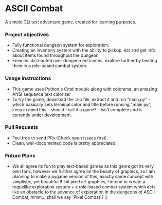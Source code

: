 # ASCII Combat
A simple CLI text adventure game, created for learning purposes.

### Project objectives
* Fully functional dungeon system for exploration.
* Creating an inventory system with the ability to pickup, eat and get info about items found throughout the dungeon
* Enemies distributed over dungeon entrances, explore further by beating them in a role-based combat system.

### Usage instructions
* This game uses Python's Cmd module along with colorama, an amazing ANSI sequence text colorizer
* To try the game, download the .zip file, extract it and run "main.py" - which basically sets terminal color and title before running "main.py", keep in mind this - should I call it a game? - isn't complete and is currently under development.

### Pull Requests
* Feel free to send PRs (Check open issues first).
* Clean, well-documented code is pretty appreciated.

### Future Plans
* We all agree its fun to play text-based games as this genre got its very own fans, however we further agree on the beauty of graphics, so I am planning to make a pygame version of this, exactly same concept with simplistic, yet beautiful 8-bit pixel art graphics, I intend to create a roguelike exploration system + a role-based combat system which acts like an obstacle to the advance of exploration in the dungeons of ASCII Combat, mmm... shall we say 'Pixel Combat'? :)
